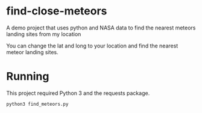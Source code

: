 # find-close-meteors
A demo project that uses python and NASA data to find the nearest meteors landing sites from my location

You can change the lat and long to your location and find the nearest meteor landing sites.

# Running

This project required Python 3 and the requests package.

`python3 find_meteors.py`
